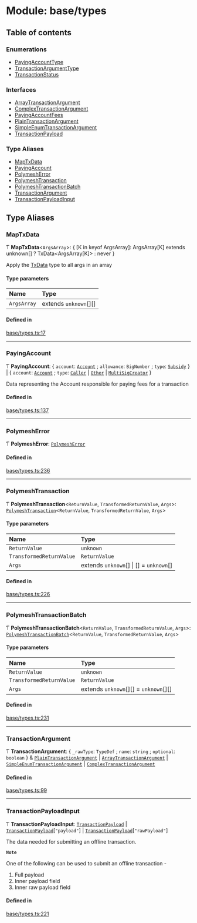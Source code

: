 # Module: base/types

## Table of contents

### Enumerations

- [PayingAccountType](../wiki/base.types.PayingAccountType)
- [TransactionArgumentType](../wiki/base.types.TransactionArgumentType)
- [TransactionStatus](../wiki/base.types.TransactionStatus)

### Interfaces

- [ArrayTransactionArgument](../wiki/base.types.ArrayTransactionArgument)
- [ComplexTransactionArgument](../wiki/base.types.ComplexTransactionArgument)
- [PayingAccountFees](../wiki/base.types.PayingAccountFees)
- [PlainTransactionArgument](../wiki/base.types.PlainTransactionArgument)
- [SimpleEnumTransactionArgument](../wiki/base.types.SimpleEnumTransactionArgument)
- [TransactionPayload](../wiki/base.types.TransactionPayload)

### Type Aliases

- [MapTxData](../wiki/base.types#maptxdata)
- [PayingAccount](../wiki/base.types#payingaccount)
- [PolymeshError](../wiki/base.types#polymesherror)
- [PolymeshTransaction](../wiki/base.types#polymeshtransaction)
- [PolymeshTransactionBatch](../wiki/base.types#polymeshtransactionbatch)
- [TransactionArgument](../wiki/base.types#transactionargument)
- [TransactionPayloadInput](../wiki/base.types#transactionpayloadinput)

## Type Aliases

### MapTxData

Ƭ **MapTxData**\<`ArgsArray`\>: \{ [K in keyof ArgsArray]: ArgsArray[K] extends unknown[] ? TxData\<ArgsArray[K]\> : never }

Apply the [TxData](../wiki/api.procedures.types.TxData) type to all args in an array

#### Type parameters

| Name | Type |
| :------ | :------ |
| `ArgsArray` | extends `unknown`[][] |

#### Defined in

[base/types.ts:17](https://github.com/PolymeshAssociation/polymesh-sdk/blob/f8a937f04/src/base/types.ts#L17)

___

### PayingAccount

Ƭ **PayingAccount**: \{ `account`: [`Account`](../wiki/api.entities.Account.Account) ; `allowance`: `BigNumber` ; `type`: [`Subsidy`](../wiki/base.types.PayingAccountType#subsidy)  } \| \{ `account`: [`Account`](../wiki/api.entities.Account.Account) ; `type`: [`Caller`](../wiki/base.types.PayingAccountType#caller) \| [`Other`](../wiki/base.types.PayingAccountType#other) \| [`MultiSigCreator`](../wiki/base.types.PayingAccountType#multisigcreator)  }

Data representing the Account responsible for paying fees for a transaction

#### Defined in

[base/types.ts:137](https://github.com/PolymeshAssociation/polymesh-sdk/blob/f8a937f04/src/base/types.ts#L137)

___

### PolymeshError

Ƭ **PolymeshError**: [`PolymeshError`](../wiki/base.PolymeshError.PolymeshError)

#### Defined in

[base/types.ts:236](https://github.com/PolymeshAssociation/polymesh-sdk/blob/f8a937f04/src/base/types.ts#L236)

___

### PolymeshTransaction

Ƭ **PolymeshTransaction**\<`ReturnValue`, `TransformedReturnValue`, `Args`\>: [`PolymeshTransaction`](../wiki/base.PolymeshTransaction.PolymeshTransaction)\<`ReturnValue`, `TransformedReturnValue`, `Args`\>

#### Type parameters

| Name | Type |
| :------ | :------ |
| `ReturnValue` | `unknown` |
| `TransformedReturnValue` | `ReturnValue` |
| `Args` | extends `unknown`[] \| [] = `unknown`[] |

#### Defined in

[base/types.ts:226](https://github.com/PolymeshAssociation/polymesh-sdk/blob/f8a937f04/src/base/types.ts#L226)

___

### PolymeshTransactionBatch

Ƭ **PolymeshTransactionBatch**\<`ReturnValue`, `TransformedReturnValue`, `Args`\>: [`PolymeshTransactionBatch`](../wiki/base.PolymeshTransactionBatch.PolymeshTransactionBatch)\<`ReturnValue`, `TransformedReturnValue`, `Args`\>

#### Type parameters

| Name | Type |
| :------ | :------ |
| `ReturnValue` | `unknown` |
| `TransformedReturnValue` | `ReturnValue` |
| `Args` | extends `unknown`[][] = `unknown`[][] |

#### Defined in

[base/types.ts:231](https://github.com/PolymeshAssociation/polymesh-sdk/blob/f8a937f04/src/base/types.ts#L231)

___

### TransactionArgument

Ƭ **TransactionArgument**: \{ `_rawType`: `TypeDef` ; `name`: `string` ; `optional`: `boolean`  } & [`PlainTransactionArgument`](../wiki/base.types.PlainTransactionArgument) \| [`ArrayTransactionArgument`](../wiki/base.types.ArrayTransactionArgument) \| [`SimpleEnumTransactionArgument`](../wiki/base.types.SimpleEnumTransactionArgument) \| [`ComplexTransactionArgument`](../wiki/base.types.ComplexTransactionArgument)

#### Defined in

[base/types.ts:99](https://github.com/PolymeshAssociation/polymesh-sdk/blob/f8a937f04/src/base/types.ts#L99)

___

### TransactionPayloadInput

Ƭ **TransactionPayloadInput**: [`TransactionPayload`](../wiki/base.types.TransactionPayload) \| [`TransactionPayload`](../wiki/base.types.TransactionPayload)[``"payload"``] \| [`TransactionPayload`](../wiki/base.types.TransactionPayload)[``"rawPayload"``]

The data needed for submitting an offline transaction.

**`Note`**

One of the following can be used to submit an offline transaction -
  1. Full payload
  2. Inner payload field
  3. Inner raw payload field

#### Defined in

[base/types.ts:221](https://github.com/PolymeshAssociation/polymesh-sdk/blob/f8a937f04/src/base/types.ts#L221)
